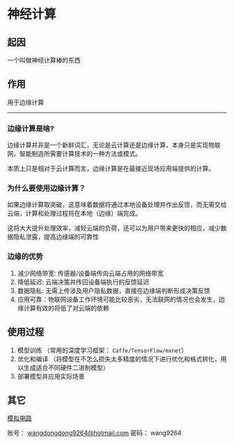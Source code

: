 # 神经计算

## 起因

一个叫做神经计算棒的东西

## 作用

用于边缘计算

---

### 边缘计算是啥?

边缘计算并非是一个新鲜词汇，无论是云计算还是边缘计算，本身只是实现物联网，智能制造所需要计算技术的一种方法或模式。

本质上只是相对于云计算而言，边缘计算是在最接近现场应用端提供的计算。

### 为什么要使用边缘计算？

如果边缘计算取突破，这意味着数据将通过本地设备处理并作出反馈，而无需交给云端，计算和处理过程将在本地（边缘）端完成。

这将大大提升处理效率，减轻云端的负荷，还可以为用户带来更快的相应，减少数据隐私泄露，提高边缘端的可靠性

### 边缘的优势

1. 减少网络带宽: 传感器/设备端传向云端占用的网络带宽
2. 降低延迟: 云端决策并传回设备端执行的反馈延迟
3. 数据隐私: 无需上传涉及用户隐私数据，直接在边缘端判断形成决策反馈
4. 应用可靠：物联网设备工作环境可能比较恶劣，无法联网的情况也会发生，边缘计算有效的将低了对云端的依赖

## 使用过程

1. 模型训练 （常用的深度学习框架： `Caffe/TensorFlow/mxnet`）
2. 优化和编译 （将模型在不怎么损失太多精度的情况下进行优化和格式转化，用以生成适合不同硬件二进制模型）
3. 部署模型并应用实际场景

## 其它

[模拟电路](https://www.tinkercad.com/)

账号： wangdongdong9264@hotmail.com
密码： wang9264
